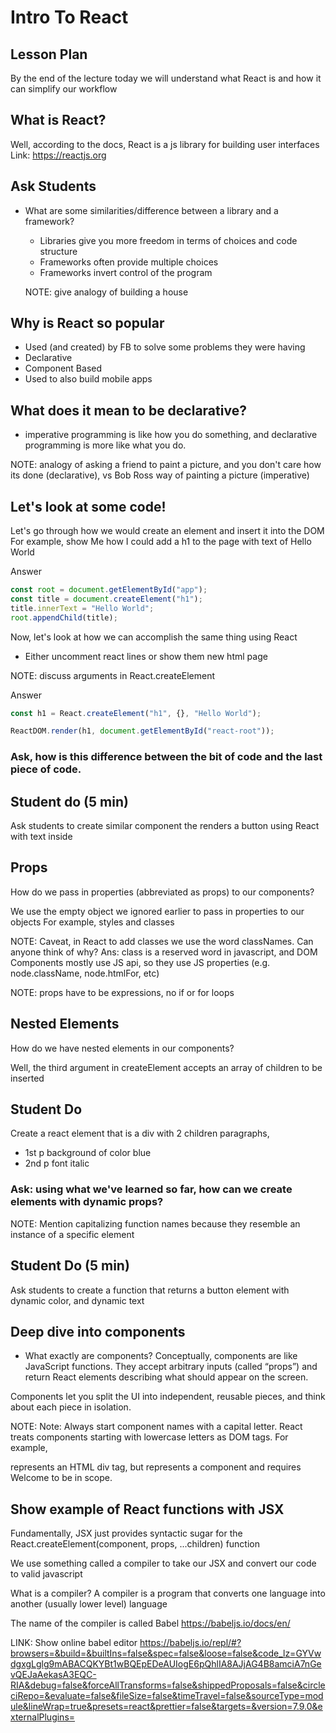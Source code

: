 # Intro To React

## Lesson Plan

By the end of the lecture today we will understand what React is and how it can simplify our workflow

## What is React?

Well, according to the docs, React is a js library for building user interfaces
Link: https://reactjs.org

## Ask Students

- What are some similarities/difference between a library and a framework?

  - Libraries give you more freedom in terms of choices and code structure
  - Frameworks often provide multiple choices
  - Frameworks invert control of the program

  NOTE: give analogy of building a house

## Why is React so popular

- Used (and created) by FB to solve some problems they were having
- Declarative
- Component Based
- Used to also build mobile apps

## What does it mean to be declarative?

- imperative programming is like how you do something, and declarative programming is more like what you do.

NOTE: analogy of asking a friend to paint a picture, and you don't care
how its done (declarative), vs Bob Ross way of painting a picture (imperative)

## Let's look at some code!

Let's go through how we would create an element and insert it into the DOM
For example, show Me how I could add a h1 to the page with text of Hello World

Answer

```js
const root = document.getElementById("app");
const title = document.createElement("h1");
title.innerText = "Hello World";
root.appendChild(title);
```

Now, let's look at how we can accomplish the same thing using React

- Either uncomment react lines or show them new html page

NOTE: discuss arguments in React.createElement

Answer

```js
const h1 = React.createElement("h1", {}, "Hello World");

ReactDOM.render(h1, document.getElementById("react-root"));
```

### Ask, how is this difference between the bit of code and the last piece of code.

## Student do (5 min)

Ask students to create similar component the renders a button using React with text inside

## Props

How do we pass in properties (abbreviated as props) to our components?

We use the empty object we ignored earlier to pass in properties to our objects
For example, styles and classes

NOTE: Caveat, in React to add classes we use the word classNames. Can anyone think of why?
Ans: class is a reserved word in javascript, and DOM Components mostly use JS api, so they
use JS properties (e.g. node.className, node.htmlFor, etc)

NOTE: props have to be expressions, no if or for loops

## Nested Elements

How do we have nested elements in our components?

Well, the third argument in createElement accepts an array of children to be inserted

## Student Do

Create a react element that is a div with 2 children paragraphs,

- 1st p background of color blue
- 2nd p font italic

### Ask: using what we've learned so far, how can we create elements with dynamic props?

NOTE: Mention capitalizing function names because they resemble an instance of a specific element

## Student Do (5 min)

Ask students to create a function that returns a button element with dynamic color, and dynamic text

## Deep dive into components

- What exactly are components?
  Conceptually, components are like JavaScript functions. They accept arbitrary inputs (called “props”) and return React elements describing what should appear on the screen.

Components let you split the UI into independent, reusable pieces, and think about each piece in isolation.

NOTE: Note: Always start component names with a capital letter.
React treats components starting with lowercase letters as DOM tags. For example, <div /> represents an HTML div tag, but <Welcome /> represents a component and requires Welcome to be in scope.

## Show example of React functions with JSX

Fundamentally, JSX just provides syntactic sugar for the React.createElement(component, props, ...children) function

We use something called a compiler to take our JSX and convert our code to valid javascript

What is a compiler? A compiler is a program that converts one language into another (usually lower level) language

The name of the compiler is called Babel https://babeljs.io/docs/en/

LINK: Show online babel editor https://babeljs.io/repl/#?browsers=&build=&builtIns=false&spec=false&loose=false&code_lz=GYVwdgxgLglg9mABACQKYBt1wBQEpEDeAUIogE6pQhlIA8AJjAG4B8amciA7nGevQEJaAekasA3EQC-RIA&debug=false&forceAllTransforms=false&shippedProposals=false&circleciRepo=&evaluate=false&fileSize=false&timeTravel=false&sourceType=module&lineWrap=true&presets=react&prettier=false&targets=&version=7.9.0&externalPlugins=
